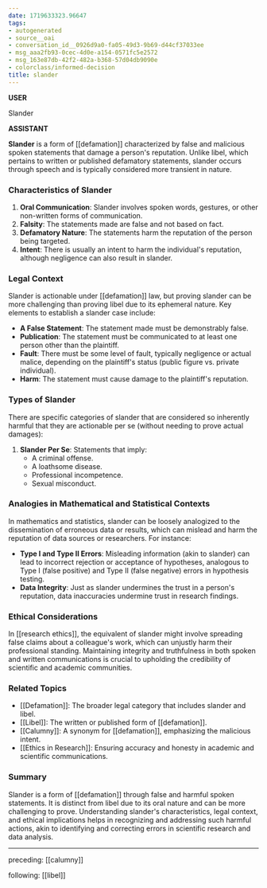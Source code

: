```yaml
---
date: 1719633323.96647
tags:
- autogenerated
- source__oai
- conversation_id__0926d9a0-fa05-49d3-9b69-d44cf37033ee
- msg_aaa2fb93-0cec-4d0e-a154-0571fc5e2572
- msg_163e87db-42f2-482a-b368-57d04db9090e
- colorclass/informed-decision
title: slander
---
```


**USER**

Slander


**ASSISTANT**

**Slander** is a form of [[defamation]] characterized by false and malicious spoken statements that damage a person's reputation. Unlike libel, which pertains to written or published defamatory statements, slander occurs through speech and is typically considered more transient in nature.

### Characteristics of Slander

1. **Oral Communication**: Slander involves spoken words, gestures, or other non-written forms of communication.
2. **Falsity**: The statements made are false and not based on fact.
3. **Defamatory Nature**: The statements harm the reputation of the person being targeted.
4. **Intent**: There is usually an intent to harm the individual's reputation, although negligence can also result in slander.

### Legal Context

Slander is actionable under [[defamation]] law, but proving slander can be more challenging than proving libel due to its ephemeral nature. Key elements to establish a slander case include:

- **A False Statement**: The statement made must be demonstrably false.
- **Publication**: The statement must be communicated to at least one person other than the plaintiff.
- **Fault**: There must be some level of fault, typically negligence or actual malice, depending on the plaintiff's status (public figure vs. private individual).
- **Harm**: The statement must cause damage to the plaintiff's reputation.

### Types of Slander

There are specific categories of slander that are considered so inherently harmful that they are actionable per se (without needing to prove actual damages):

1. **Slander Per Se**: Statements that imply:
   - A criminal offense.
   - A loathsome disease.
   - Professional incompetence.
   - Sexual misconduct.

### Analogies in Mathematical and Statistical Contexts

In mathematics and statistics, slander can be loosely analogized to the dissemination of erroneous data or results, which can mislead and harm the reputation of data sources or researchers. For instance:

- **Type I and Type II Errors**: Misleading information (akin to slander) can lead to incorrect rejection or acceptance of hypotheses, analogous to Type I (false positive) and Type II (false negative) errors in hypothesis testing.
- **Data Integrity**: Just as slander undermines the trust in a person's reputation, data inaccuracies undermine trust in research findings.

### Ethical Considerations

In [[research ethics]], the equivalent of slander might involve spreading false claims about a colleague's work, which can unjustly harm their professional standing. Maintaining integrity and truthfulness in both spoken and written communications is crucial to upholding the credibility of scientific and academic communities.

### Related Topics

- [[Defamation]]: The broader legal category that includes slander and libel.
- [[Libel]]: The written or published form of [[defamation]].
- [[Calumny]]: A synonym for [[defamation]], emphasizing the malicious intent.
- [[Ethics in Research]]: Ensuring accuracy and honesty in academic and scientific communications.

### Summary

Slander is a form of [[defamation]] through false and harmful spoken statements. It is distinct from libel due to its oral nature and can be more challenging to prove. Understanding slander's characteristics, legal context, and ethical implications helps in recognizing and addressing such harmful actions, akin to identifying and correcting errors in scientific research and data analysis.


---

preceding: [[calumny]]  


following: [[libel]]